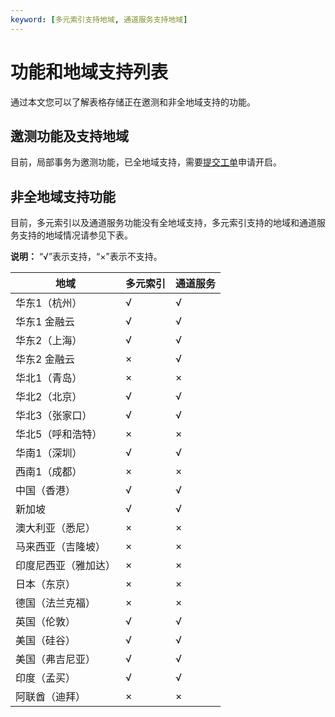 ```yaml
---
keyword: [多元索引支持地域, 通道服务支持地域]
---
```


# 功能和地域支持列表

通过本文您可以了解表格存储正在邀测和非全地域支持的功能。

## 邀测功能及支持地域

目前，局部事务为邀测功能，已全地域支持，需要[提交工单](https://selfservice.console.aliyun.com/ticket/createIndex)申请开启。

## 非全地域支持功能

目前，多元索引以及通道服务功能没有全地域支持，多元索引支持的地域和通道服务支持的地域情况请参见下表。

**说明：** “√”表示支持，“×”表示不支持。

|地域|多元索引|通道服务|
|--|----|----|
|华东1（杭州）|√|√|
|华东1 金融云|√|√|
|华东2（上海）|√|√|
|华东2 金融云|×|√|
|华北1（青岛）|×|×|
|华北2（北京）|√|√|
|华北3（张家口）|√|√|
|华北5（呼和浩特）|×|×|
|华南1（深圳）|√|√|
|西南1（成都）|×|×|
|中国（香港）|√|√|
|新加坡|√|√|
|澳大利亚（悉尼）|×|×|
|马来西亚（吉隆坡）|×|×|
|印度尼西亚（雅加达）|×|×|
|日本（东京）|×|×|
|德国（法兰克福）|×|×|
|英国（伦敦）|√|√|
|美国（硅谷）|√|√|
|美国（弗吉尼亚）|√|√|
|印度（孟买）|√|√|
|阿联酋（迪拜）|×|×|

